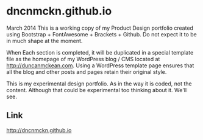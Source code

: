 dncnmckn.github.io
==================


March 2014 This is a working copy of my Product Design portfolio created using Bootstrap + FontAwesome + Brackets + Github. Do not expect it to be in much shape at the moment.

When Each section is completed, it will be duplicated in a special template file as the homepage of my WordPress blog / CMS located at http://duncanmckean.com. Using a WordPress template page ensures that all the blog and other posts and pages retain their original style.

This is my experimental design portfolio. As in the way it is coded, not the content. Although that could be experimental too thinking about it. We'll see.

Link
----

http://dncnmckn.github.io

